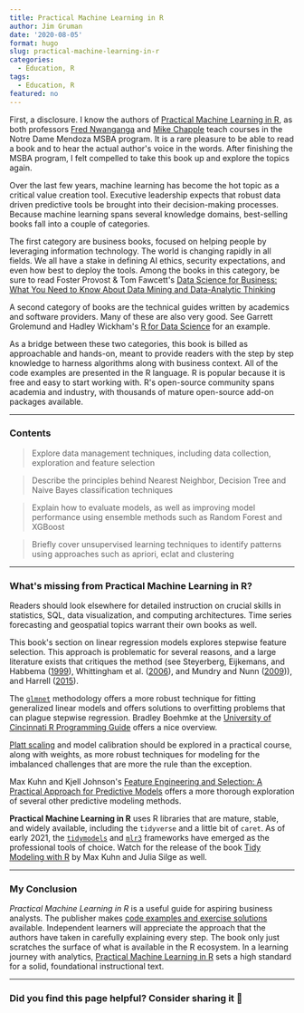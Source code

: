 ```yaml
---
title: Practical Machine Learning in R
author: Jim Gruman
date: '2020-08-05'
format: hugo
slug: practical-machine-learning-in-r
categories:
  - Education, R
tags:
  - Education, R
featured: no
---
```


First, a disclosure. I know the authors of [Practical Machine Learning in R](https://www.wiley.com/en-us/Practical+Machine+Learning+in+R-p-9781119591535), as both professors [Fred Nwanganga](https://twitter.com/gangafred) and [Mike Chapple](https://twitter.com/mchapple) teach courses in the Notre Dame Mendoza MSBA program. It is a rare pleasure to be able to read a book and to hear the actual author's voice in the words. After finishing the MSBA program, I felt compelled to take this book up and explore the topics again. 

Over the last few years, machine learning has become the hot topic as a critical value creation tool. Executive leadership expects that robust data driven predictive tools be brought into their decision-making processes. Because machine learning spans several knowledge domains, best-selling books fall into a couple of categories. 

The first category are business books, focused on helping people by leveraging information technology. The world is changing rapidly in all fields. We all have a stake in defining AI ethics, security expectations, and even how best to deploy the tools. Among the books in this category, be sure to read Foster Provost & Tom Fawcett's [Data Science for Business: What You Need to Know About Data Mining and Data-Analytic Thinking](http://data-science-for-biz.com/) 

A second category of books are the technical guides written by academics and software providers. Many of these are also very good. See Garrett Grolemund and Hadley Wickham's [R for Data Science](https://r4ds.had.co.nz/) for an example.

As a bridge between these two categories, this book is billed as approachable and  hands-on, meant to provide readers with the step by step knowledge to harness algorithms along with business context. All of the code examples are presented in the R language. R is popular because it is free and easy to start working with. R's open-source community spans academia and industry, with thousands of mature open-source add-on packages available.

----

### Contents

> Explore data management techniques, including data collection, exploration and feature selection

> Describe the principles behind Nearest Neighbor, Decision Tree and Naive Bayes classification techniques

> Explain how to evaluate models, as well as improving model performance using ensemble methods such as Random Forest and XGBoost

> Briefly cover unsupervised learning techniques to identify patterns using approaches such as apriori, eclat and clustering

----

### What's missing from **Practical Machine Learning in R**?

Readers should look elsewhere for detailed instruction on crucial skills in statistics, SQL, data visualization, and computing architectures. Time series forecasting and geospatial topics warrant their own books as well. 

This book's section on linear regression models explores stepwise feature selection. This approach is problematic for several reasons, and a large literature exists that critiques the method (see Steyerberg, Eijkemans, and Habbema ([1999](https://bookdown.org/max/FES/references.html#ref-Steyerberg)), Whittingham et al. ([2006](https://bookdown.org/max/FES/references.html#ref-Whittingham)), and Mundry and Nunn ([2009](https://bookdown.org/max/FES/references.html#ref-Mundry))), and Harrell ([2015](https://bookdown.org/max/FES/references.html#ref-rms)).

The [`glmnet`](https://glmnet.stanford.edu/articles/glmnet.html) methodology offers a more robust technique for fitting generalized linear models and offers solutions to overfitting problems that can plague stepwise regression. Bradley Boehmke at the [University of Cincinnati R Programming Guide](http://uc-r.github.io/regularized_regression) offers a nice overview.

[Platt scaling](https://en.wikipedia.org/wiki/Platt_scaling) and model calibration should be explored in a practical course, along with weights, as more robust techniques for modeling for the imbalanced challenges that are more the rule than the exception.

Max Kuhn and Kjell Johnson's [Feature Engineering and Selection: A Practical Approach for Predictive Models](https://bookdown.org/max/FES/) offers a more thorough exploration of several other predictive modeling methods.

**Practical Machine Learning in R** uses R libraries that are mature, stable, and widely available, including the `tidyverse` and a little bit of `caret`. As of early 2021, the [`tidymodels`](https://www.tidymodels.org/) and [`mlr3`](https://mlr3book.mlr-org.com/) frameworks have emerged as the professional tools of choice. Watch for the release of the book [Tidy Modeling with R](https://www.tmwr.org/index.html) by Max Kuhn and Julia Silge as well.

----

### My Conclusion

*Practical Machine Learning in R* is a useful guide for aspiring business analysts. The publisher makes [code examples and exercise solutions](https://www.wiley.com/en-us/Practical+Machine+Learning+in+R-p-9781119591535) available. Independent learners will appreciate the approach that the authors have taken in carefully explaining every step. The book only just scratches the surface of what is available in the R ecosystem. In a learning journey with analytics, [Practical Machine Learning in R](https://www.wiley.com/en-us/Practical+Machine+Learning+in+R-p-9781119591535) sets a high standard for a solid, foundational instructional text.

----

### Did you find this page helpful? Consider sharing it 🙌

